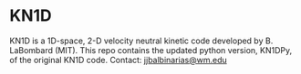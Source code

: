 # KN1D
KN1D is a 1D-space, 2-D velocity neutral kinetic code developed by B. LaBombard (MIT).
This repo contains the updated python version, KN1DPy, of the original KN1D code.
Contact: jjbalbinarias@wm.edu
